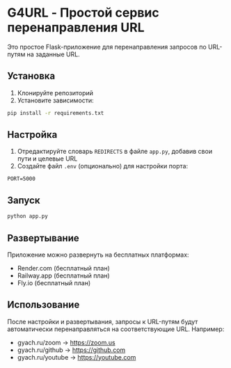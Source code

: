# G4URL - Простой сервис перенаправления URL

Это простое Flask-приложение для перенаправления запросов по URL-путям на заданные URL.

## Установка

1. Клонируйте репозиторий
2. Установите зависимости:
```bash
pip install -r requirements.txt
```

## Настройка

1. Отредактируйте словарь `REDIRECTS` в файле `app.py`, добавив свои пути и целевые URL
2. Создайте файл `.env` (опционально) для настройки порта:
```
PORT=5000
```

## Запуск

```bash
python app.py
```

## Развертывание

Приложение можно развернуть на бесплатных платформах:
- Render.com (бесплатный план)
- Railway.app (бесплатный план)
- Fly.io (бесплатный план)

## Использование

После настройки и развертывания, запросы к URL-путям будут автоматически перенаправляться на соответствующие URL. Например:
- gyach.ru/zoom -> https://zoom.us
- gyach.ru/github -> https://github.com
- gyach.ru/youtube -> https://youtube.com 
